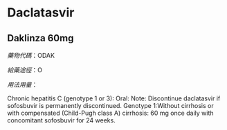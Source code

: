 # Daclatasvir

## Daklinza 60mg

*藥物代碼*：ODAK

*給藥途徑*：O

*用法用量*：

Chronic hepatitis C (genotype 1 or 3): Oral: Note: Discontinue daclatasvir if sofosbuvir is permanently discontinued.
Genotype 1:Without cirrhosis or with compensated (Child-Pugh class A) cirrhosis: 60 mg once daily with concomitant sofosbuvir for 24 weeks.


